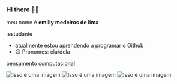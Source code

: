 ### Hi there 👋:smiling_face_with_three_hearts:

meu nome é **emilly medeiros de lima**

:estudante 
- atualmente estou aprendendo a programar o Github 
- 😄 Pronomes: ela/dela

[pensamento computacional](https://pt.wikipedia.org/wiki/Pensamento_computacional)

![Isso é uma imagem](https://img.shields.io/badge/GitHub-100000?style=for-the-badge&logo=github&logoColor=white)
![Isso é uma imagem](https://img.shields.io/badge/JavaScript-323330?style=for-the-badge&logo=javascript&logoColor=F7DF1E)
![Isso é uma imagem](https://img.shields.io/badge/GitHub%20Pages-222222?style=for-the-badge&logo=GitHub%20Pages&logoColor=white)
